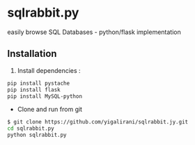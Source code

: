 # sqlrabbit.py


easily browse SQL Databases  - python/flask implementation
## Installation
1. Install dependencies :
```sh
pip install pystache
pip install flask
pip install MySQL-python
```
- Clone and run from git
```sh
$ git clone https://github.com/yigalirani/sqlrabbit.jy.git
cd sqlrabbit.py
python sqlrabbit.py
```
